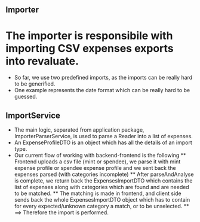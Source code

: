 ## Importer
# The importer is responsibile with importing CSV expenses exports into revaluate. 
* So far, we use two predefined imports, as the imports can be really hard to be generified. 
* One example represents the date format which can be really hard to be guessed.

## ImportService
* The main logic, separated from application package, ImporterParserService, is used to parse a Reader into a list of expenses.
* An ExpenseProfileDTO is an object which has all the details of an import type.
* Our current flow of working with backend-frontend is the following
** Frontend uploads a csv file (mint or spendee), we parse it with mint expense profile or spendee expense profile and we sent back the expenses parsed (with categories incomplete)
** After parseAndAnalyse is complete, we return back the ExpensesImportDTO which contains the list of expenses along with categories which are found and are needed to be matched.
** The matching is made in frontend, and client side sends back the whole ExpensesImportDTO object which has to contain for every expected/unknown category a match, or to be unselected.
** ==> Therefore the import is performed.
